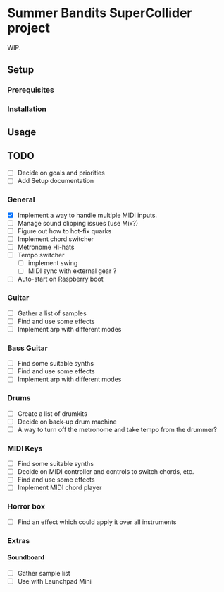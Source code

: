 # Summer Bandits SuperCollider project

WIP.

## Setup
### Prerequisites
### Installation

## Usage

## TODO

- [ ] Decide on goals and priorities
- [ ] Add Setup documentation

### General

- [x] Implement a way to handle multiple MIDI inputs.
- [ ] Manage sound clipping issues (use Mix?)
- [ ] Figure out how to hot-fix quarks
- [ ] Implement chord switcher
- [ ] Metronome Hi-hats
- [ ] Tempo switcher
    - [ ] implement swing
    - [ ] MIDI sync with external gear ?
- [ ] Auto-start on Raspberry boot

### Guitar

- [ ] Gather a list of samples
- [ ] Find and use some effects
- [ ] Implement arp with different modes

### Bass Guitar

- [ ] Find some suitable synths
- [ ] Find and use some effects
- [ ] Implement arp with different modes

### Drums

- [ ] Create a list of drumkits
- [ ] Decide on back-up drum machine
- [ ] A way to turn off the metronome and take tempo from the drummer?

### MIDI Keys

- [ ] Find some suitable synths
- [ ] Decide on MIDI controller and controls to switch chords, etc.
- [ ] Find and use some effects
- [ ] Implement MIDI chord player

### Horror box

- [ ] Find an effect which could apply it over all instruments

### Extras

#### Soundboard

- [ ] Gather sample list
- [ ] Use with Launchpad Mini
